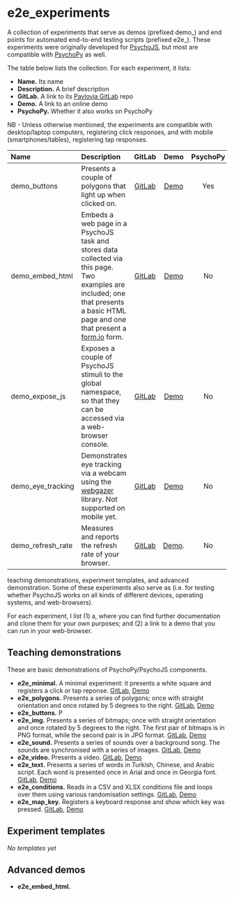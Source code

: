 # e2e_experiments
A collection of experiments that serve as demos (prefixed demo_) and end points for automated end-to-end testing scripts (prefixed e2e_). These experiments were originally developed for [PsychoJS](https://github.com/psychopy/psychojs), but most are compatible with [PsychoPy](https://github.com/psychopy/psychopy) as well.

The table below lists the collection. For each experiment, it lists:
* **Name.** Its name
* **Description.** A brief description
* **GitLab.** A link to its [Pavlovia GitLab](https://gitlab.pavlovia.org) repo
* **Demo.** A link to an online demo
* **PsychoPy.** Whether it also works on PsychoPy

NB - Unless otherwise mentioned, the experiments are compatible with desktop/laptop computers, registering click responses, and with mobile (smartphones/tables), registering tap responses.

Name | Description | GitLab | Demo | PsychoPy 
:--- | :--- | :---: | :---: | :---:
demo_buttons | Presents a couple of polygons that light up when clicked on. | [GitLab](https://gitlab.pavlovia.org/tpronk/demo_buttons) | [Demo](https://run.pavlovia.org/tpronk/demo_buttons) | Yes 
demo_embed_html | Embeds a web page in a PsychoJS task and stores data collected via this page. Two examples are included; one that presents a basic HTML page and one that present a [form.io](https://formio.github.io/formio.js/) form. | [GitLab](https://gitlab.pavlovia.org/tpronk/demo_embed_html) | [Demo](https://run.pavlovia.org/tpronk/demo_embed_html/html) | No 
demo_expose_js | Exposes a couple of PsychoJS stimuli to the global namespace, so that they can be accessed via a web-browser console. | [GitLab](https://gitlab.pavlovia.org/tpronk/demo_embed_html) | [Demo](https://run.pavlovia.org/tpronk/demo_embed_html/html) | No 
demo_eye_tracking | Demonstrates eye tracking via a webcam using the [webgazer](https://webgazer.cs.brown.edu/) library. Not supported on mobile yet. | [GitLab](https://gitlab.pavlovia.org/tpronk/demo_eye_tracking) | [Demo](https://run.pavlovia.org/tpronk/demo_eye_tracking) | No 
demo_refresh_rate | Measures and reports the refresh rate of your browser. | [GitLab](https://gitlab.pavlovia.org/tpronk/demo_refresh_rate) | [Demo](https://run.pavlovia.org/tpronk/demo_refresh_rate). | No 





teaching demonstrations, experiment templates, and advanced demonstration. Some of these experiments also serve as (i.e. for testing whether PsychoJS works on all kinds of different devices, operating systems, and web-browsers).

For each experiment, I list (1) a, where you can find further documentation and clone them for your own purposes; and (2) a link to a demo that you can run in your web-browser.

## Teaching demonstrations
These are basic demonstrations of PsychoPy/PsychoJS components.
* **e2e_minimal.** A minimal experiment: it presents a white square and registers a click or tap reponse. [GitLab](https://gitlab.pavlovia.org/tpronk/e2e_minimal), [Demo](https://run.pavlovia.org/tpronk/e2e_minimal/html/)
* **e2e_polygons.** Presents a series of polygons; once with straight orientation and once rotated by 5 degrees to the right. [GitLab](https://gitlab.pavlovia.org/tpronk/e2e_polygons), [Demo](https://run.pavlovia.org/tpronk/e2e_polygons/html)
* **e2e_buttons.** P
* **e2e_img.** Presents a series of bitmaps; once with straight orientation and once rotated by 5 degrees to the right. The first pair of bitmaps is in PNG format, while the second pair is in JPG format. [GitLab](https://gitlab.pavlovia.org/tpronk/e2e_img), [Demo](https://run.pavlovia.org/tpronk/e2e_img/html)
* **e2e_sound.** Presents a series of sounds over a background song. The sounds are synchronised with a series of images. [GitLab](https://gitlab.pavlovia.org/tpronk/e2e_sound), [Demo](https://run.pavlovia.org/tpronk/e2e_sound/html)
* **e2e_video.** Presents a video. [GitLab](https://gitlab.pavlovia.org/tpronk/e2e_video), [Demo](https://run.pavlovia.org/tpronk/e2e_video/html)
* **e2e_text.** Presents a series of words in Turkish, Chinese, and Arabic script. Each word is presented once in Arial and once in Georgia font. [GitLab](https://gitlab.pavlovia.org/tpronk/e2e_text), [Demo](https://run.pavlovia.org/tpronk/e2e_text/html)
* **e2e_conditions.** Reads in a CSV and XLSX conditions file and loops over them using various randomisation settings. [GitLab](https://gitlab.pavlovia.org/tpronk/e2e_conditions), [Demo](https://run.pavlovia.org/tpronk/e2e_conditions/html)
* **e2e_map_key.** Registers a keyboard response and show which key was pressed. [GitLab](https://gitlab.pavlovia.org/tpronk/e2e_map_key/), [Demo](https://run.pavlovia.org/tpronk/e2e_map_key/)

## Experiment templates
*No templates yet*

## Advanced demos
* **e2e_embed_html.** 

